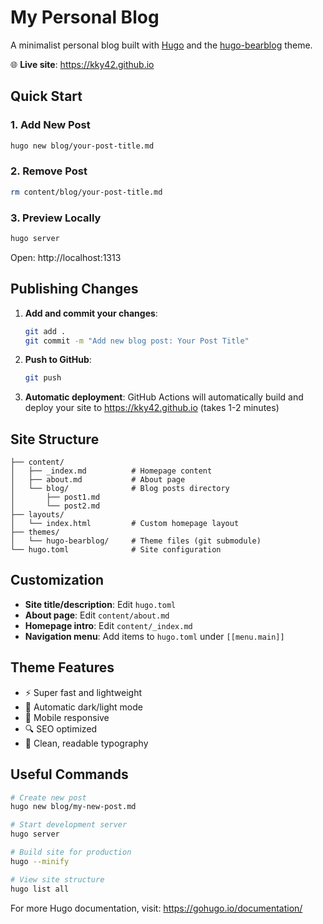 # My Personal Blog

A minimalist personal blog built with [Hugo](https://gohugo.io) and the [hugo-bearblog](https://github.com/janraasch/hugo-bearblog) theme.

🌐 **Live site**: https://kky42.github.io

## Quick Start

### 1. Add New Post
```bash
hugo new blog/your-post-title.md
```

### 2. Remove Post
```bash
rm content/blog/your-post-title.md
```

### 3. Preview Locally
```bash
hugo server
```
Open: http://localhost:1313

## Publishing Changes

1. **Add and commit your changes**:
   ```bash
   git add .
   git commit -m "Add new blog post: Your Post Title"
   ```

2. **Push to GitHub**:
   ```bash
   git push
   ```

3. **Automatic deployment**: GitHub Actions will automatically build and deploy your site to https://kky42.github.io (takes 1-2 minutes)

## Site Structure

```
├── content/
│   ├── _index.md          # Homepage content
│   ├── about.md           # About page
│   └── blog/              # Blog posts directory
│       ├── post1.md
│       └── post2.md
├── layouts/
│   └── index.html         # Custom homepage layout
├── themes/
│   └── hugo-bearblog/     # Theme files (git submodule)
└── hugo.toml              # Site configuration
```

## Customization

- **Site title/description**: Edit `hugo.toml`
- **About page**: Edit `content/about.md`
- **Homepage intro**: Edit `content/_index.md`
- **Navigation menu**: Add items to `hugo.toml` under `[[menu.main]]`

## Theme Features

- ⚡ Super fast and lightweight
- 🌙 Automatic dark/light mode
- 📱 Mobile responsive
- 🔍 SEO optimized
- 📝 Clean, readable typography

## Useful Commands

```bash
# Create new post
hugo new blog/my-new-post.md

# Start development server
hugo server

# Build site for production
hugo --minify

# View site structure
hugo list all
```

For more Hugo documentation, visit: https://gohugo.io/documentation/
